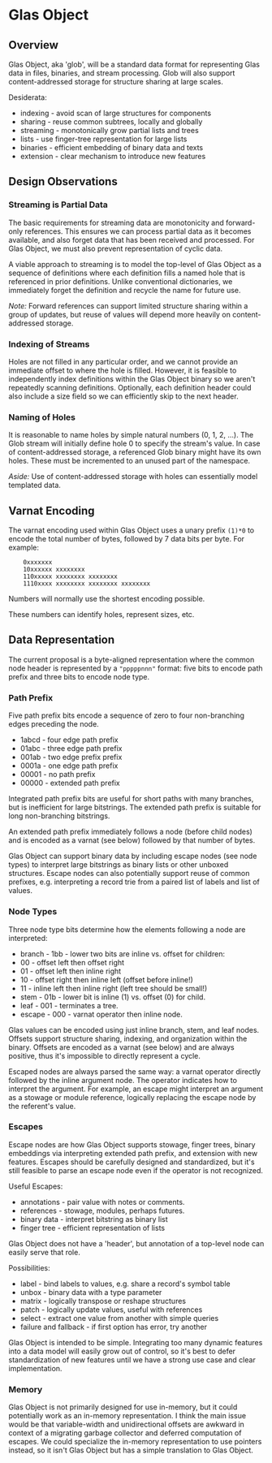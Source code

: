 # Glas Object

## Overview

Glas Object, aka 'glob', will be a standard data format for representing Glas data in files, binaries, and stream processing. Glob will also support content-addressed storage for structure sharing at large scales. 

Desiderata:

* indexing - avoid scan of large structures for components
* sharing - reuse common subtrees, locally and globally
* streaming - monotonically grow partial lists and trees
* lists - use finger-tree representation for large lists 
* binaries - efficient embedding of binary data and texts
* extension - clear mechanism to introduce new features

## Design Observations

### Streaming is Partial Data

The basic requirements for streaming data are monotonicity and forward-only references. This ensures we can process partial data as it becomes available, and also forget data that has been received and processed. For Glas Object, we must also prevent representation of cyclic data. 

A viable approach to streaming is to model the top-level of Glas Object as a sequence of definitions where each definition fills a named hole that is referenced in prior definitions. Unlike conventional dictionaries, we immediately forget the definition and recycle the name for future use. 

*Note:* Forward references can support limited structure sharing within a group of updates, but reuse of values will depend more heavily on content-addressed storage.

### Indexing of Streams

Holes are not filled in any particular order, and we cannot provide an immediate offset to where the hole is filled. However, it is feasible to independently index definitions within the Glas Object binary so we aren't repeatedly scanning definitions. Optionally, each definition header could also include a size field so we can efficiently skip to the next header.

### Naming of Holes

It is reasonable to name holes by simple natural numbers (0, 1, 2, ...). The Glob stream will initially define hole 0 to specify the stream's value. In case of content-addressed storage, a referenced Glob binary might have its own holes. These must be incremented to an unused part of the namespace. 

*Aside:* Use of content-addressed storage with holes can essentially model templated data.

## Varnat Encoding

The varnat encoding used within Glas Object uses a unary prefix `(1)*0` to encode the total number of bytes, followed by 7 data bits per byte. For example:

        0xxxxxxx
        10xxxxxx xxxxxxxx
        110xxxxx xxxxxxxx xxxxxxxx
        1110xxxx xxxxxxxx xxxxxxxx xxxxxxxx

Numbers will normally use the shortest encoding possible. 

These numbers can identify holes, represent sizes, etc.

## Data Representation

The current proposal is a byte-aligned representation where the common node header is represented by a `"pppppnnn"` format: five bits to encode path prefix and three bits to encode node type.

### Path Prefix

Five path prefix bits encode a sequence of zero to four non-branching edges preceding the node. 

* 1abcd - four edge path prefix 
* 01abc - three edge path prefix
* 001ab - two edge prefix prefix
* 0001a - one edge path prefix 
* 00001 - no path prefix
* 00000 - extended path prefix 

Integrated path prefix bits are useful for short paths with many branches, but is inefficient for large bitstrings. The extended path prefix is suitable for long non-branching bitstrings. 

An extended path prefix immediately follows a node (before child nodes) and is encoded as a varnat (see below) followed by that number of bytes.

Glas Object can support binary data by including escape nodes (see node types) to interpret large bitstrings as binary lists or other unboxed structures. Escape nodes can also potentially support reuse of common prefixes, e.g. interpreting a record trie from a paired list of labels and list of values.

### Node Types

Three node type bits determine how the elements following a node are interpreted:

* branch - 1bb - lower two bits are inline vs. offset for children:
 * 00 - offset left then offset right
 * 01 - offset left then inline right
 * 10 - offset right then inline left (offset before inline!)
 * 11 - inline left then inline right (left tree should be small!)
* stem - 01b - lower bit is inline (1) vs. offset (0) for child.
* leaf - 001 - terminates a tree.
* escape - 000 - varnat operator then inline node.

Glas values can be encoded using just inline branch, stem, and leaf nodes. Offsets support structure sharing, indexing, and organization within the binary. Offsets are encoded as a varnat (see below) and are always positive, thus it's impossible to directly represent a cycle.

Escaped nodes are always parsed the same way: a varnat operator directly followed by the inline argument node. The operator indicates how to interpret the argument. For example, an escape might interpret an argument as a stowage or module reference, logically replacing the escape node by the referent's value.

### Escapes

Escape nodes are how Glas Object supports stowage, finger trees, binary embeddings via interpreting extended path prefix, and extension with new features. Escapes should be carefully designed and standardized, but it's still feasible to parse an escape node even if the operator is not recognized.

Useful Escapes:

* annotations - pair value with notes or comments.
* references - stowage, modules, perhaps futures.
* binary data - interpret bitstring as binary list
* finger tree - efficient representation of lists

Glas Object does not have a 'header', but annotation of a top-level node can easily serve that role.

Possibilities:

* label - bind labels to values, e.g. share a record's symbol table
* unbox - binary data with a type parameter
* matrix - logically transpose or reshape structures
* patch - logically update values, useful with references
* select - extract one value from another with simple queries
* failure and fallback - if first option has error, try another

Glas Object is intended to be simple. Integrating too many dynamic features into a data model will easily grow out of control, so it's best to defer standardization of new features until we have a strong use case and clear implementation.

### Memory

Glas Object is not primarily designed for use in-memory, but it could potentially work as an in-memory representation. I think the main issue would be that variable-width and unidirectional offsets are awkward in context of a migrating garbage collector and deferred computation of escapes. We could specialize the in-memory representation to use pointers instead, so it isn't Glas Object but has a simple translation to Glas Object.
